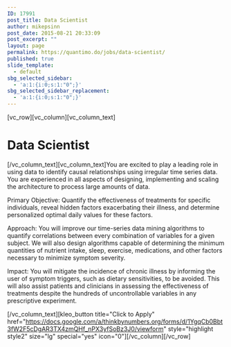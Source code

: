 ```yaml
---
ID: 17991
post_title: Data Scientist
author: mikepsinn
post_date: 2015-08-21 20:33:09
post_excerpt: ""
layout: page
permalink: https://quantimo.do/jobs/data-scientist/
published: true
slide_template:
  - default
sbg_selected_sidebar:
  - 'a:1:{i:0;s:1:"0";}'
sbg_selected_sidebar_replacement:
  - 'a:1:{i:0;s:1:"0";}'
---
```

[vc_row][vc_column][vc_column_text]
<h1>Data Scientist</h1>
[/vc_column_text][vc_column_text]You are excited to play a leading role in using data to identify causal relationships using irregular time series data. You are experienced in all aspects of designing, implementing and scaling the architecture to process large amounts of data.

Primary Objective: Quantify the effectiveness of treatments for specific individuals, reveal hidden factors exacerbating their illness, and determine personalized optimal daily values for these factors.

Approach: You will improve our time-series data mining algorithms to quantify correlations between every combination of variables for a given subject. We will also design algorithms capable of determining the minimum quantities of nutrient intake, sleep, exercise, medications, and other factors necessary to minimize symptom severity.

Impact: You will mitigate the incidence of chronic illness by informing the user of symptom triggers, such as dietary sensitivities, to be avoided. This will also assist patients and clinicians in assessing the effectiveness of treatments despite the hundreds of uncontrollable variables in any prescriptive experiment.

[/vc_column_text][kleo_button title="Click to Apply" href="https://docs.google.com/a/thinkbynumbers.org/forms/d/1YgqCb0Bbt3fW2F5cDgAR3TX4zmQHf_nPX3yfSoBz3J0/viewform" style="highlight style2" size="lg" special="yes" icon="0"][/vc_column][/vc_row]